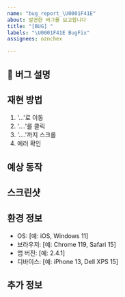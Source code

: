```yaml
---
name: "bug_report_\U0001F41E"
about: 발견한 버그를 보고합니다
title: "[BUG] "
labels: "\U0001F41E BugFix"
assignees: oznchex

---
```


## 🐞 버그 설명
<!-- 버그에 대한 명확하고 간결한 설명을 작성해주세요 -->

## 재현 방법
<!-- 버그를 재현하는 단계를 작성해주세요 -->
1. '...'로 이동
2. '....'를 클릭
3. '....'까지 스크롤
4. 에러 확인

## 예상 동작
<!-- 예상되는 정상 동작에 대한 설명을 작성해주세요 -->

## 스크린샷
<!-- 해당되는 경우 문제를 설명하는 데 도움이 되는 스크린샷을 추가해주세요 -->

## 환경 정보
 - OS: [예: iOS, Windows 11]
 - 브라우저: [예: Chrome 119, Safari 15]
 - 앱 버전: [예: 2.4.1]
 - 디바이스: [예: iPhone 13, Dell XPS 15]

## 추가 정보
<!-- 문제에 대한 추가 정보나 컨텍스트를 여기에 추가해주세요 -->
